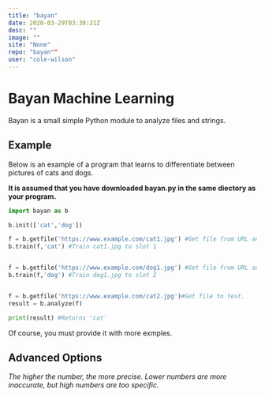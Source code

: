 ```yaml
---
title: "bayan"
date: 2020-03-29T03:38:21Z
desc: ""
image: ""
site: "None"
repo: "bayan""
user: "cole-wilson"
---
```

# Bayan Machine Learning

Bayan is a small simple Python module to analyze files and strings.

## Example

Below is an example of a program that learns to differentiate between pictures of cats and dogs.

**It is assumed that you have downloaded bayan.py in the same diectory as your program.**

```python
import bayan as b

b.init(['cat','dog'])

f = b.getfile('https://www.example.com/cat1.jpg') #Get file from URL and string it.
b.train(f,'cat') #Train cat1.jpg to slot 1


f = b.getfile('https://www.example.com/dog1.jpg') #Get file from URL and string it.
b.train(f,'dog') #Train dog1.jpg to slot 2


f = b.getfile('https://www.example.com/cat2.jpg')#Get file to test.
result = b.analyze(f)

print(result) #Returns 'cat'
```
Of course, you must provide it with more exmples.
## Advanced Options

*The higher the number, the more precise. Lower numbers are more inaccurate, but high numbers are too specific.*

